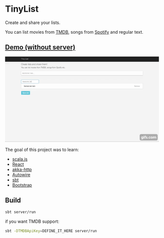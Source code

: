 # TinyList
Create and share your lists.

You can list movies from [TMDB](https://www.themoviedb.org), songs from [Spotify](https://www.spotify.com) and regular text.

## [Demo (without server)](https://dimart.github.io/tinylist)

![Demo](/misc/demo.gif)

The goal of this project was to learn:
* [scala.js](https://www.scala-js.org/)
* [React](https://facebook.github.io/react/)
* [akka-http](https://github.com/akka/akka-http)
* [Autowire](https://github.com/lihaoyi/autowire)
* [sbt](http://www.scala-sbt.org/)
* [Bootstrap](https://getbootstrap.com/)

## Build

```bash
sbt server/run
```

if you want TMDB support:
```bash
sbt -DTMDBApiKey=DEFINE_IT_HERE server/run
```